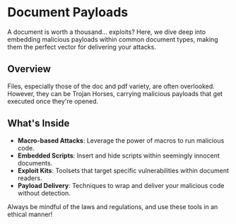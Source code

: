 # Document Payloads

A document is worth a thousand... exploits? Here, we dive deep into embedding malicious payloads within common document types, making them the perfect vector for delivering your attacks.

## Overview

Files, especially those of the doc and pdf variety, are often overlooked. However, they can be Trojan Horses, carrying malicious payloads that get executed once they're opened.

## What's Inside

- **Macro-based Attacks**: Leverage the power of macros to run malicious code.
- **Embedded Scripts**: Insert and hide scripts within seemingly innocent documents.
- **Exploit Kits**: Toolsets that target specific vulnerabilities within document readers.
- **Payload Delivery**: Techniques to wrap and deliver your malicious code without detection.

Always be mindful of the laws and regulations, and use these tools in an ethical manner!
